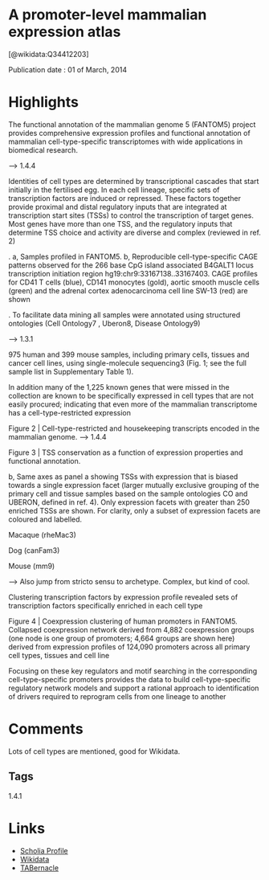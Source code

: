 
A promoter-level mammalian expression atlas
===========================================
  
  [@wikidata:Q34412203]  
  
Publication date : 01 of March, 2014  

# Highlights

The functional annotation of the mammalian genome 5 (FANTOM5) project provides comprehensive expression profiles and functional annotation of mammalian cell-type-specific transcriptomes with wide
applications in biomedical research.

--> 1.4.4

Identities of cell types are determined by transcriptional cascades that
start initially in the fertilised egg. In each cell lineage, specific sets of
transcription factors are induced or repressed. These factors together
provide proximal and distal regulatory inputs that are integrated at transcription start sites (TSSs) to control the transcription of target genes.
Most genes have more than one TSS, and the regulatory inputs that
determine TSS choice and activity are diverse and complex (reviewed
in ref. 2)

. a, Samples profiled in FANTOM5. b, Reproducible cell-type-specific CAGE patterns
observed for the 266 base CpG island associated B4GALT1 locus transcription
initiation region hg19:chr9:33167138..33167403. CAGE profiles for CD41 T
cells (blue), CD141 monocytes (gold), aortic smooth muscle cells (green) and
the adrenal cortex adenocarcinoma cell line SW-13 (red) are shown

. To facilitate data mining all samples were annotated using structured ontologies (Cell Ontology7
, Uberon8, Disease Ontology9)

--> 1.3.1

975 human and 399 mouse samples, including primary cells, tissues
and cancer cell lines, using single-molecule sequencing3 (Fig. 1; see the
full sample list in Supplementary Table 1).


In addition many of the 1,225 known genes
that were missed in the collection are known to be specifically expressed
in cell types that are not easily procured; indicating that even more of
the mammalian transcriptome has a cell-type-restricted expression

Figure 2 | Cell-type-restricted and housekeeping transcripts encoded in the
mammalian genome.
--> 1.4.4

Figure 3 | TSS conservation as a function of expression properties and
functional annotation. 

b, Same axes as panel a showing TSSs with expression that is biased towards a single
expression facet (larger mutually exclusive grouping of the primary cell and
tissue samples based on the sample ontologies CO and UBERON, defined in
ref. 4). Only expression facets with greater than 250 enriched TSSs are shown.
For clarity, only a subset of expression facets are coloured and labelled.

Macaque
(rheMac3)

Dog
(canFam3)

Mouse
(mm9)

--> Also jump from stricto sensu to archetype. Complex, but kind of cool.

Clustering transcription factors by expression profile revealed sets
of transcription factors specifically enriched in each cell type

Figure 4 | Coexpression clustering of human promoters in FANTOM5.
Collapsed coexpression network derived from 4,882 coexpression groups
(one node is one group of promoters; 4,664 groups are shown here) derived
from expression profiles of 124,090 promoters across all primary cell types,
tissues and cell line


Focusing on these key regulators and
motif searching in the corresponding cell-type-specific promoters provides the data to build cell-type-specific regulatory network models
and support a rational approach to identification of drivers required to
reprogram cells from one lineage to another


# Comments
Lots of cell types are mentioned, good for Wikidata.


## Tags
1.4.1

# Links
  
 * [Scholia Profile](https://scholia.toolforge.org/work/Q34412203)  
 * [Wikidata](https://www.wikidata.org/wiki/Q34412203)  
 * [TABernacle](https://tabernacle.toolforge.org/?#/tab/manual/Q34412203/P921%3BP4510)  
